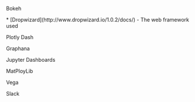<p>Bokeh</p>
* [Dropwizard](http://www.dropwizard.io/1.0.2/docs/) - The web framework used
<p>Plotly Dash</p>
<p>Graphana</p>
<p>Jupyter Dashboards</p>
<p>MatPloyLib</p>
<p>Vega</p>
<p>Slack</p>
